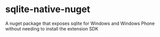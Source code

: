# sqlite-native-nuget
A nuget package that exposes sqlite for Windows and Windows Phone without needing to install the extension SDK
